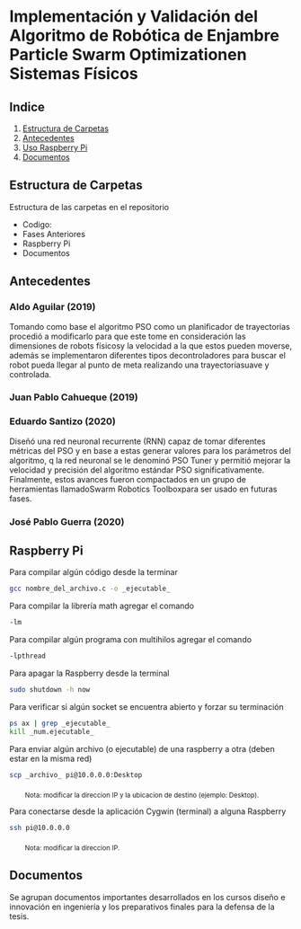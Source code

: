 # Implementación y Validación del Algoritmo de Robótica de Enjambre Particle Swarm Optimizationen Sistemas Físicos

## Indice
1. [Estructura de Carpetas](#Estructura-de-Carpetas)
2. [Antecedentes](#Antecedentes)
3. [Uso Raspberry Pi](#Raspberry-Pi)
4. [Documentos](#Documentos)

## Estructura de Carpetas
Estructura de las carpetas en el repositorio
- Codigo:
- Fases Anteriores
- Raspberry Pi
- Documentos

## Antecedentes 
### Aldo Aguilar (2019)
Tomando como base el algoritmo PSO como un planificador de trayectorias procedió a modificarlo para que este tome en consideración las dimensiones de robots físicosy la velocidad a la que estos pueden moverse, además se implementaron diferentes tipos decontroladores para buscar el robot pueda llegar al punto de meta realizando una trayectoriasuave y controlada.

### Juan Pablo Cahueque (2019)

### Eduardo Santizo (2020)
Diseñó una red neuronal recurrente (RNN) capaz de tomar diferentes métricas del PSO y en base a estas generar valores para los parámetros del algoritmo, q la red neuronal se le denominó PSO Tuner y permitió mejorar la velocidad y precisión del algoritmo estándar PSO significativamente. Finalmente, estos avances fueron compactados en un grupo de herramientas llamadoSwarm Robotics Toolboxpara ser usado en futuras fases.

### José Pablo Guerra (2020)

## Raspberry Pi
Para compilar algún código desde la terminar
```sh
gcc nombre_del_archivo.c -o _ejecutable_
```

Para compilar la librería  math agregar el comando 
```sh
-lm
```

Para compilar algún programa con multihilos agregar el comando 
```sh
-lpthread
```

Para apagar la Raspberry desde la terminal
```sh
sudo shutdown -h now
```

Para verificar si algún socket se encuentra abierto y forzar su terminación
```sh
ps ax | grep _ejecutable_
kill _num.ejecutable_
```

Para enviar algún archivo (o ejecutable) de una raspberry a otra (deben estar en la misma red)
```sh
scp _archivo_ pi@10.0.0.0:Desktop
```
&nbsp;&nbsp;&nbsp;&nbsp;&nbsp;&nbsp; <sub>Nota: modificar la direccion IP y la ubicacion de destino (ejemplo: Desktop).</sub>

Para conectarse desde la aplicación Cygwin (terminal) a alguna Raspberry 
```sh
ssh pi@10.0.0.0
```
&nbsp;&nbsp;&nbsp;&nbsp;&nbsp;&nbsp; <sub>Nota: modificar la direccion IP.</sub>

## Documentos
Se agrupan documentos importantes desarrollados en los cursos diseño e innovación en ingeniería y los preparativos finales para la defensa de la tesis.
